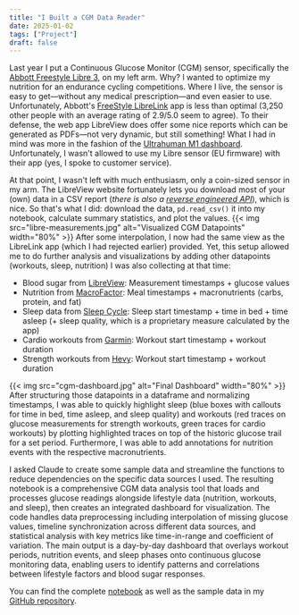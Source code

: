 ```yaml
---
title: "I Built a CGM Data Reader"
date: 2025-01-02
tags: ["Project"]
draft: false
---
```


Last year I put a Continuous Glucose Monitor (CGM) sensor, specifically the [Abbott Freestyle Libre 3](https://www.freestyle.abbott), on my left arm. Why? I wanted to optimize my nutrition for an endurance cycling competitions. Where I live, the sensor is easy to get—without any medical prescription—and even easier to use. Unfortunately, Abbott's [FreeStyle LibreLink](https://apps.apple.com/us/app/freestyle-librelink-us/id1325992472) app is less than optimal (3,250 other people with an average rating of 2.9/5.0 seem to agree). To their defense, the web app LibreView does offer some nice reports which can be generated as PDFs—not very dynamic, but still something! What I had in mind was more in the fashion of the [Ultrahuman M1 dashboard](https://ultrahuman.com/m1). Unfortunately, I wasn't allowed to use my Libre sensor (EU firmware) with their app (yes, I spoke to customer service).

At that point, I wasn't left with much enthusiasm, only a coin-sized sensor in my arm. The LibreView website fortunately lets you download most of your (own) data in a CSV report (_there is also a [reverse engineered API](https://github.com/FokkeZB/libreview-unofficial)_), which is nice. So that's what I did: download the data, `pd.read_csv()` it into my notebook, calculate summary statistics, and plot the values.
{{< img src="libre-measurements.jpg" alt="Visualized CGM Datapoints" width="80%" >}}
After some interpolation, I now had the same view as the LibreLink app (which I had rejected earlier) provided. Yet, this setup allowed me to do further analysis and visualizations by adding other datapoints (workouts, sleep, nutrition) I was also collecting at that time:

- Blood sugar from [LibreView](https://www.libreview.com/): Measurement timestamps + glucose values
- Nutrition from [MacroFactor](https://macrofactorapp.com/): Meal timestamps + macronutrients (carbs, protein, and fat)
- Sleep data from [Sleep Cycle](https://sleepcycle.com/): Sleep start timestamp + time in bed + time asleep (+ sleep quality, which is a proprietary measure calculated by the app)
- Cardio workouts from [Garmin](https://connect.garmin.com/): Workout start timestamp + workout duration
- Strength workouts from [Hevy](https://www.hevyapp.com/): Workout start timestamp + workout duration

{{< img src="cgm-dashboard.jpg" alt="Final Dashboard" width="80%" >}}
After structuring those datapoints in a dataframe and normalizing timestamps, I was able to quickly highlight sleep (blue boxes with callouts for time in bed, time asleep, and sleep quality) and workouts (red traces on glucose measurements for strength workouts, green traces for cardio workouts) by plotting highlighted traces on top of the historic glucose trail for a set period. Furthermore, I was able to add annotations for nutrition events with the respective macronutrients.

I asked Claude to create some sample data and streamline the functions to reduce dependencies on the specific data sources I used. The resulting notebook is a comprehensive CGM data analysis tool that loads and processes glucose readings alongside lifestyle data (nutrition, workouts, and sleep), then creates an integrated dashboard for visualization. The code handles data preprocessing including interpolation of missing glucose values, timeline synchronization across different data sources, and statistical analysis with key metrics like time-in-range and coefficient of variation. The main output is a day-by-day dashboard that overlays workout periods, nutrition events, and sleep phases onto continuous glucose monitoring data, enabling users to identify patterns and correlations between lifestyle factors and blood sugar responses. 

You can find the complete [notebook](https://github.com/philippdubach/glucose-tracker/blob/fd5992961cfb4630dad439c782430190937414a3/notebooks/data_exploration.ipynb) as well as the sample data in my [GitHub repository](https://github.com/philippdubach/glucose-tracker/).